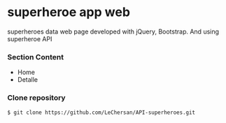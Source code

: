 # superheroe app web
superheroes data web page developed with jQuery, Bootstrap. And using superheroe API
### Section Content
+ Home
+ Detalle
### Clone repository
``` 
$ git clone https://github.com/LeChersan/API-superheroes.git
```